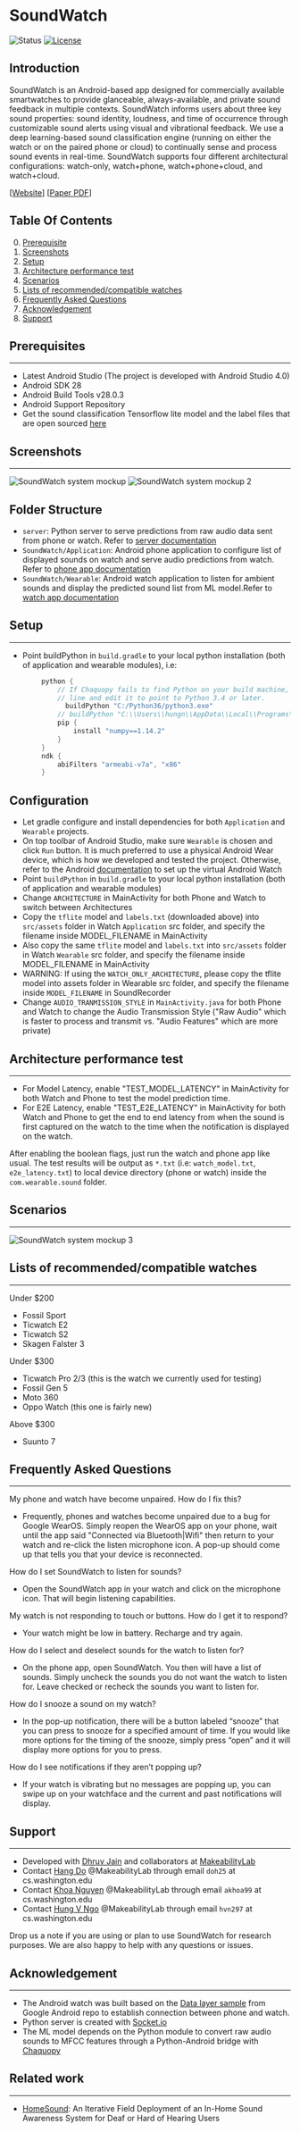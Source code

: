 
# SoundWatch #

![Status](https://img.shields.io/badge/Version-Experimental-brightgreen.svg)
[![License](https://img.shields.io/badge/License-Apache%202.0-blue.svg)](https://opensource.org/licenses/Apache-2.0)

Introduction
------------
SoundWatch is an Android-based app designed for commercially available smartwatches to provide glanceable, always-available, and private sound feedback in multiple contexts. SoundWatch informs users about three key sound properties: sound identity, loudness, and time of occurrence through customizable sound alerts using visual and vibrational feedback. We use a deep learning-based sound classification engine (running on either the watch or on the paired phone or cloud) to continually sense and process sound events in real-time. SoundWatch supports four different architectural configurations: watch-only, watch+phone, watch+phone+cloud, and watch+cloud.

[[Website](https://makeabilitylab.cs.washington.edu/project/soundwatch/)]
[[Paper PDF](https://homes.cs.washington.edu/~djain/img/portfolio/Jain_SoundWatch_ASSETS2020.pdf)]


## Table Of Contents ##

0. [Prerequisite](#prerequisites)
1. [Screenshots](#Screenshots)
2. [Setup](#setup)
3. [Architecture performance test](#Architecture%20performance%20test)
4. [Scenarios](#Scenarios)
5. [Lists of recommended/compatible watches](#Lists%20of%20recommended/compatible%20watches)
6. [Frequently Asked Questions](#Frequently%20Asked%20Questions)
7. [Acknowledgement](#acknowledgement)
8. [Support](#support)

## Prerequisites ##
--------------
- Latest Android Studio (The project is developed with Android Studio 4.0)
- Android SDK 28
- Android Build Tools v28.0.3
- Android Support Repository
- Get the sound classification Tensorflow lite model and the label files that are open sourced [here](https://www.dropbox.com/sh/wngu1kuufwdk8nr/AAC1rm5QR-amL_HBzTOgsZnca?dl=0)

## Screenshots ##
-------------
![SoundWatch system mockup](images/mockup.png?raw=true "Title")
![SoundWatch system mockup 2](images/mockup_2.png?raw=true "Title")



Folder Structure
-------------
- `server`: Python server to serve predictions from raw audio data sent from phone or watch. Refer to [server documentation](server/README.md)
- `SoundWatch/Application`: Android phone application to configure list of displayed sounds on watch and serve audio predictions from watch. Refer to [phone app documentation](SoundWatch/Application/README.md)
- `SoundWatch/Wearable`: Android watch application to listen for ambient sounds and display the predicted sound list from ML model.Refer to [watch app documentation](SoundWatch/Wearable/README.md)

## Setup ##
---------------
- Point buildPython in `build.gradle` to your local python installation (both of application and wearable modules), i.e:

```gradle
        python {
            // If Chaquopy fails to find Python on your build machine, enable the following
            // line and edit it to point to Python 3.4 or later.
              buildPython "C:/Python36/python3.exe"
            // buildPython "C:\\Users\\hungn\\AppData\\Local\\Programs\\Python\\Python36\\python.exe"
            pip {
                install "numpy==1.14.2"
            }
        }
        ndk {
            abiFilters "armeabi-v7a", "x86"
        }
```

Configuration
-------------

- Let gradle configure and install dependencies for both `Application` and `Wearable` projects. 
- On top toolbar of Android Studio, make sure `Wearable` is chosen and click `Run` button. It is much preferred to use a physical Android Wear device, which is how we developed and tested the project. Otherwise, refer to the Android [documentation](https://developer.android.com/training/wearables/apps/creating) to set up the virtual Android Watch
- Point `buildPython` in `build.gradle` to your local python installation (both of application and wearable modules)
- Change `ARCHITECTURE` in MainActivity for both Phone and Watch to switch between Architectures
- Copy the `tflite` model and `labels.txt` (downloaded above) into `src/assets` folder in Watch `Application` src folder, and specify the filename inside MODEL_FILENAME in MainActivity
- Also copy the same `tflite` model and `labels.txt` into `src/assets` folder in Watch `Wearable` src folder, and specify the filename inside MODEL_FILENAME in MainActivity
- WARNING: If using the `WATCH_ONLY_ARCHITECTURE`, please copy the tflite model into assets folder in Wearable src folder, and specify the filename inside `MODEL_FILENAME` in SoundRecorder
- Change `AUDIO_TRANMISSION_STYLE` in `MainActivity.java` for both Phone and Watch to change the Audio Transmission Style ("Raw Audio" which is faster to process and transmit vs. "Audio Features" which are more private)

## Architecture performance test ##
-------

- For Model Latency, enable "TEST_MODEL_LATENCY" in MainActivity for both Watch and Phone to test the model prediction time.
- For E2E Latency, enable "TEST_E2E_LATENCY" in MainActivity for both Watch and Phone to get the end to end latency from when the sound is first captured on the watch to the time when the notification is displayed on the watch.

After enabling the boolean flags, just run the watch and phone app like usual. The test results will be output as `*.txt` (i.e: `watch_model.txt`, `e2e_latency.txt`) to local device directory (phone or watch) inside the `com.wearable.sound` folder.

## Scenarios ##
-------

![SoundWatch system mockup 3](images/SoundWatch_mockups.png?raw=true "Title")

## Lists of recommended/compatible watches ##
-------

Under $200
- Fossil Sport
- Ticwatch E2
- Ticwatch S2
- Skagen Falster 3

Under $300
- Ticwatch Pro 2/3 (this is the watch we currently used for testing)
- Fossil Gen 5
- Moto 360
- Oppo Watch (this one is fairly new)

Above $300
- Suunto 7

## Frequently Asked Questions ##
-------
My phone and watch have become unpaired. How do I fix this?
- Frequently, phones and watches become unpaired due to a bug for Google WearOS. Simply reopen the WearOS app on your phone, wait until the app said "Connected via Bluetooth|Wifi" then return to your watch and re-click the listen microphone icon. A pop-up should come up that tells you that your device is reconnected.


How do I set SoundWatch to listen for sounds?
- Open the SoundWatch app in your watch and click on the microphone icon. That will begin listening capabilities.

My watch is not responding to touch or buttons.  How do I get it to respond?
- Your watch might be low in battery. Recharge and try again.

How do I select and deselect sounds for the watch to listen for?
- On the phone app, open SoundWatch.  You then will have a list of sounds. Simply uncheck the sounds you do not want the watch to listen for. Leave checked or recheck the sounds you want to listen for.

How do I snooze a sound on my watch?
- In the pop-up notification, there will be a button labeled “snooze” that you can press to snooze for a specified amount of time.  If you would like more options for the timing of the snooze, simply press “open” and it will display more options for you to press.

How do I see notifications if they aren’t popping up?
- If your watch is vibrating but no messages are popping up, you can swipe up on your watchface and the current and past notifications will display. 
## Support ##
-------
- Developed with [Dhruv Jain](https://homes.cs.washington.edu/~djain/) and collaborators at [MakeabilityLab](https://makeabilitylab.cs.washington.edu/)
- Contact [Hang Do](https://www.linkedin.com/in/doh25/) @MakeabilityLab through email `doh25` at cs.washington.edu
- Contact [Khoa Nguyen](https://www.linkedin.com/in/akka/) @MakeabilityLab through email `akhoa99` at cs.washington.edu
- Contact [Hung V Ngo](www.hungvngo.com) @MakeabilityLab through email `hvn297` at cs.washington.edu



Drop us a note if you are using or plan to use SoundWatch for research purposes. We are also happy to help with any questions or issues.

## Acknowledgement ##
-------
- The Android watch was built based on the [Data layer sample](https://github.com/android/wear-os-samples/tree/master/DataLayer) from Google Android repo to establish connection between phone and watch.
- Python server is created with [Socket.io](https://socket.io/blog/native-socket-io-and-android/)
- The ML model depends on the Python module to convert raw audio sounds to MFCC features through a Python-Android bridge with [Chaquopy](https://chaquo.com/chaquopy/)

## Related work ##
--------
- [HomeSound](https://makeabilitylab.cs.washington.edu/project/smarthomedhh/): An Iterative Field Deployment of an In-Home Sound Awareness System for Deaf or Hard of Hearing Users
